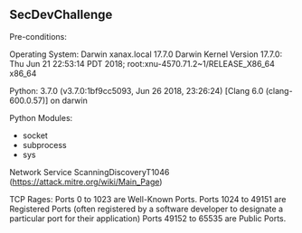 ## SecDevChallenge

 Pre-conditions:

Operating System: Darwin xanax.local 17.7.0 Darwin Kernel Version 17.7.0: Thu Jun 21 22:53:14 PDT 2018; root:xnu-4570.71.2~1/RELEASE_X86_64 x86_64 

Python: 3.7.0 (v3.7.0:1bf9cc5093, Jun 26 2018, 23:26:24) 
[Clang 6.0 (clang-600.0.57)] on darwin 

Python Modules: 
- socket
- subprocess
- sys

 Network Service ScanningDiscoveryT1046 (https://attack.mitre.org/wiki/Main_Page)

TCP Rages:
Ports 0 to 1023 are Well-Known Ports.
Ports 1024 to 49151 are Registered Ports (often registered by a software developer to designate a particular port for their application)
Ports 49152 to 65535 are Public Ports.
